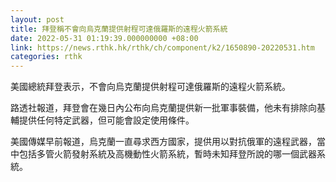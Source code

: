 ```yaml
---
layout: post
title: 拜登稱不會向烏克蘭提供射程可達俄羅斯的遠程火箭系統
date: 2022-05-31 01:19:39.000000000 +08:00
link: https://news.rthk.hk/rthk/ch/component/k2/1650890-20220531.htm
categories: rthk
---
```


美國總統拜登表示，不會向烏克蘭提供射程可達俄羅斯的遠程火箭系統。

路透社報道，拜登會在幾日內公布向烏克蘭提供新一批軍事裝備，他未有排除向基輔提供任何特定武器，但可能會設定使用條件。

美國傳媒早前報道，烏克蘭一直尋求西方國家，提供用以對抗俄軍的遠程武器，當中包括多管火箭發射系統及高機動性火箭系統，暫時未知拜登所說的哪一個武器系統。
